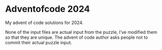 # Adventofcode 2024

My advent of code solutions for 2024.

None of the input files are actual input from the puzzle, I've modified them so that they are unique. The advent of code author asks people not to commit their actual puzzle input.
